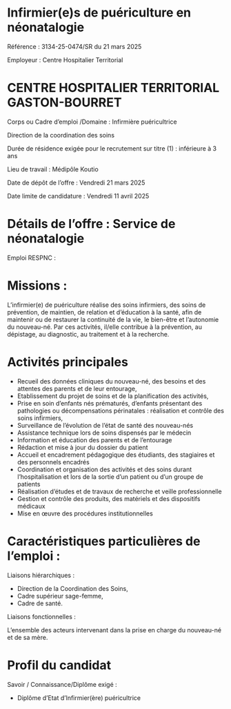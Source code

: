 # Infirmier(e)s de puériculture en néonatalogie

Référence : 3134-25-0474/SR du 21 mars 2025

Employeur : Centre Hospitalier Territorial

# CENTRE HOSPITALIER TERRITORIAL GASTON-BOURRET

Corps ou Cadre d’emploi /Domaine : Infirmière puéricultrice

Direction de la coordination des soins

Durée de résidence exigée pour le recrutement sur titre (1) : inférieure à 3 ans

Lieu de travail : Médipôle Koutio

Date de dépôt de l’offre : Vendredi 21 mars 2025

Date limite de candidature : Vendredi 11 avril 2025

# Détails de l’offre : Service de néonatalogie

Emploi RESPNC :

# Missions :

L’infirmier(e) de puériculture réalise des soins infirmiers, des soins de prévention, de maintien, de relation et d’éducation à la santé, afin de maintenir ou de restaurer la continuité de la vie, le bien-être et l’autonomie du nouveau-né. Par ces activités, il/elle contribue à la prévention, au dépistage, au diagnostic, au traitement et à la recherche.

# Activités principales

- Recueil des données cliniques du nouveau-né, des besoins et des attentes des parents et de leur entourage,
- Etablissement du projet de soins et de la planification des activités,
- Prise en soin d’enfants nés prématurés, d’enfants présentant des pathologies ou décompensations périnatales : réalisation et contrôle des soins infirmiers,
- Surveillance de l’évolution de l’état de santé des nouveau-nés
- Assistance technique lors de soins dispensés par le médecin
- Information et éducation des parents et de l’entourage
- Rédaction et mise à jour du dossier du patient
- Accueil et encadrement pédagogique des étudiants, des stagiaires et des personnels encadrés
- Coordination et organisation des activités et des soins durant l’hospitalisation et lors de la sortie d’un patient ou d’un groupe de patients
- Réalisation d’études et de travaux de recherche et veille professionnelle
- Gestion et contrôle des produits, des matériels et des dispositifs médicaux
- Mise en œuvre des procédures institutionnelles

# Caractéristiques particulières de l’emploi :

Liaisons hiérarchiques :

- Direction de la Coordination des Soins,
- Cadre supérieur sage-femme,
- Cadre de santé.

Liaisons fonctionnelles :

L’ensemble des acteurs intervenant dans la prise en charge du nouveau-né et de sa mère.

# Profil du candidat

Savoir / Connaissance/Diplôme exigé :

- Diplôme d’Etat d’Infirmier(ère) puéricultrice